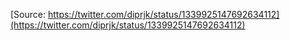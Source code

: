 [Source: https://twitter.com/diprjk/status/1339925147692634112](https://twitter.com/diprjk/status/1339925147692634112)